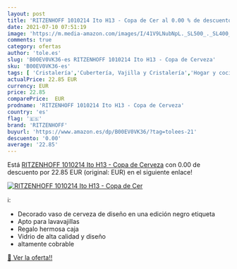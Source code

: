 ```yaml
---
layout: post
title: 'RITZENHOFF 1010214 Ito H13 - Copa de Cer al 0.00 % de descuento'
date: 2021-07-10 07:51:19
image: 'https://m.media-amazon.com/images/I/41V9LNubNpL._SL500_._SL400_.jpg'
comments: true
category: ofertas
author: 'tole.es'
slug: 'B00EV0VK36-es RITZENHOFF 1010214 Ito H13 - Copa de Cerveza'
sku: 'B00EV0VK36-es'
tags: [ 'Cristalería','Cubertería, Vajilla y Cristalería','Hogar y cocina','Vasos de cerveza','cerveza','ritzenhoff', ]
actualPrice: 22.85 EUR
currency: EUR
price: 22.85
comparePrice:  EUR
prodname: 'RITZENHOFF 1010214 Ito H13 - Copa de Cerveza'
country: 'es'
flag: '🇪🇸'
brand: 'RITZENHOFF'
buyurl: 'https://www.amazon.es/dp/B00EV0VK36/?tag=tolees-21'
descuento: '0.00'
average: '22.85'
---
```


Está [RITZENHOFF 1010214 Ito H13 - Copa de Cerveza](https://www.amazon.es/dp/B00EV0VK36/?tag=tolees-21) con 0.00 de descuento por 22.85 EUR (original:  EUR) en el siguiente enlace!

[![RITZENHOFF 1010214 Ito H13 - Copa de Cer](https://m.media-amazon.com/images/I/41V9LNubNpL._SL500_._SL400_.jpg)](https://www.amazon.es/dp/B00EV0VK36/?tag=tolees-21)

ℹ️:

- Decorado vaso de cerveza de diseño en una edición negro etiqueta
- Apto para lavavajillas
- Regalo hermosa caja
- Vidrio de alta calidad y diseño
- altamente cobrable

[🛒 Ver la oferta!!](https://www.amazon.es/dp/B00EV0VK36/?tag=tolees-21)
